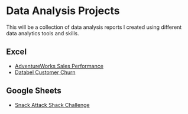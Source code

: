 # Data Analysis Projects

This will be a collection of data analysis reports I created using different data analytics tools and skills.

## Excel

- [AdventureWorks Sales Performance](/excel-adventure-works-sales-2017/README.md)
- [Databel Customer Churn](/excel-databel-customer-churn/README.md)

## Google Sheets

- [Snack Attack Shack Challenge](/snack-attack-shack/README.md)
